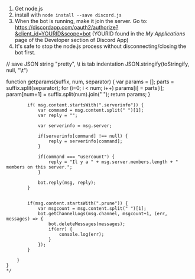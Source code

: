 1. Get node.js
2. install with `node install --save discord.js`
3. When the bot is running, make it join the server. Go to: 
	https://discordapp.com/oauth2/authorize?&client_id=YOURID&scope=bot  (YOURID found in the *My Applications* page of the Developer section of Discord App)
4. It's safe to stop the node.js process without disconnecting/closing the bot first. 


// save JSON string "pretty", \t is tab indentation
JSON.stringify(toStringify, null, "\t")



function getparams(suffix, num, separator) { 
	var params = [];
	parts = suffix.split(separator);
	for (i=0; i < num; i++) params[i] = parts[i];
	param[num+1] = suffix.split(num).join(" ");
	return params;
}

			if( msg.content.startsWith(".serverinfo")) {
				var command = msg.content.split(" ")[1];
				var reply = "";

				var serverinfo = msg.server;

				if(serverinfo[command] !== null) {
					reply = serverinfo[command];
				}

				if(command === "usercount") {
					reply = "Il y a " + msg.server.members.length + " members on this server.";
				}

				bot.reply(msg, reply);
			}


			if(msg.content.startsWith(".prune")) {
				var msgcount = msg.content.split(" ")[1];
                bot.getChannelLogs(msg.channel, msgcount+1, (err, messages) => {
                    bot.deleteMessages(messages);
                    if(err) {
                    	console.log(err);
                    }
                });
			}
			
		}
	}
	*/